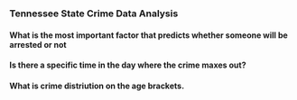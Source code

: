 ### Tennessee State Crime Data Analysis

#### What is the most important factor that predicts whether someone will be arrested or not
#### Is there a specific time in the day where the crime maxes out?
#### What is crime distriution on the age brackets.